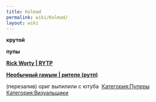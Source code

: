 ```yaml
---
title: Kolmad
permalink: wiki/Kolmad/
layout: wiki
---
```


**крутой**

**пупы**

**[Rick Worty \| RYTP](https://www.youtube.com/watch?v=f8_KzbTU0yA)**

**[Необычный rawыw \| ритепе (рутп)](https://youtu.be/JqerWfr-m-I)**

(перезалив) ориг выпилили с ютуба 
[Категория:Пуперы](Категория:Пуперы "wikilink")
[Категория:Визуальщики](Категория:Визуальщики "wikilink")
